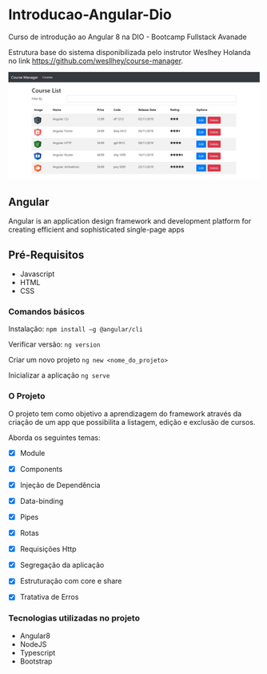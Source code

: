 # Introducao-Angular-Dio
Curso de introdução ao Angular 8 na DIO - Bootcamp Fullstack Avanade

Estrutura base do sistema disponibilizada pelo instrutor Weslhey Holanda no link https://github.com/wesllhey/course-manager.

<img alt="Imagem do App" src="./course-manager/src/assets/images/print-app.jpg">

## Angular
Angular is an application design framework and development platform for creating efficient and sophisticated single-page apps

## Pré-Requisitos
* Javascript
* HTML
* CSS

### Comandos básicos

Instalação:
```npm install –g @angular/cli```

Verificar versão:
```ng version```

Criar um novo projeto
```ng new <nome_do_projeto>```

Inicializar a aplicação
```ng serve```

### O Projeto

O projeto tem como objetivo a aprendizagem do framework através da criação de um app que possibilita a listagem, edição e exclusão de cursos.

Aborda os seguintes temas:

- [x] Module

- [x] Components

- [x] Injeção de Dependência

- [x] Data-binding

- [x] Pipes

- [x] Rotas

- [x] Requisições Http

- [x] Segregação da aplicação

- [x] Estruturação com core e share

- [x] Tratativa de Erros


### Tecnologias utilizadas no projeto

* Angular8
* NodeJS
* Typescript
* Bootstrap



